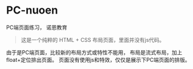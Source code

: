 # PC-nuoen
PC端页面练习， 诺恩教育

> 这是一个纯粹的 HTML + CSS 布局页面，里面并没有js代码。

由于是PC端页面，比较新的布局方式或特性不能用， 布局是流式布局，加上float+定位排出页面。
页面没有使用js和特效，仅仅是展示下PC端页面的排版。